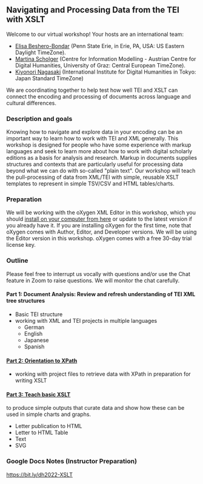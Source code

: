 ## Navigating and Processing Data from the TEI with XSLT

Welcome to our virtual workshop! Your hosts are an international team: 
* [Elisa Beshero-Bondar](https://github.com/ebeshero) (Penn State Erie, in Erie, PA, USA: US Eastern Daylight TimeZone). 
* [Martina Scholger](https://github.com/martinascholger) (Centre for Information Modelling - Austrian Centre for Digital Humanities, University of Graz: Central European TimeZone). 
* [Kiyonori Nagasaki](https://github.com/kiyonoriNagasaki) (International Institute for Digital Humanities in Tokyo: Japan Standard TimeZone)

We are coordinating together to help test how well TEI and XSLT can connect the encoding and processing of documents across language and cultural differences.  

### Description and goals
Knowing how to navigate and explore data in your encoding can be an important way to learn how to work with TEI and XML generally. This workshop is designed for people who have some experience with markup languages and seek to learn more about how to work with digital scholarly editions as a basis for analysis and research. Markup in documents supplies structures and contexts that are particularly useful for processing data beyond what we can do with so-called "plain text". Our workshop will teach the pull-processing of data from XML/TEI with simple, reusable XSLT templates to represent in simple TSV/CSV and HTML tables/charts.

### Preparation
We will be working with the oXygen XML Editor in this workshop, which you should [install on your computer from here](https://www.oxygenxml.com/xml_editor/download_oxygenxml_editor.html) or update to the latest version if you already have it. If you are installing oXygen for the first time, note that oXygen comes with Author, Editor, and Developer versions. We will be using the Editor version in this workshop. oXygen comes with a free 30-day trial license key. 

### Outline
Please feel free to interrupt us vocally with questions and/or use the Chat feature in Zoom to raise questions. We will monitor the chat carefully. 

#### Part 1: Document Analysis: Review and refresh understanding of TEI XML tree structures
* Basic TEI structure
* working with XML and TEI projects in multiple languages 
  * German
  * English 
  * Japanese 
  * Spanish 


#### [Part 2: Orientation to XPath](xpath.md)
* working with project files to retrieve data with XPath in preparation for writing XSLT

#### [Part 3: Teach basic XSLT](xslt.md)
to produce simple outputs that curate data and show how these can be used in simple charts and graphs.
* Letter publication to HTML
* Letter to HTML Table
* Text 
* SVG 

### Google Docs Notes (Instructor Preparation)
<https://bit.ly/dh2022-XSLT>
